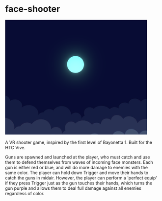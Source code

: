 # face-shooter

![thumbnail](https://raw.githubusercontent.com/dominguerilla/face-shooter/master/Images/Capture.PNG)

A VR shooter game, inspired by the first level of Bayonetta 1. Built for the HTC Vive.

Guns are spawned and launched at the player, who must catch and use them to defend themselves from waves of incoming face monsters. Each gun is either red or blue, and will do more damage to enemies with the same color.
The player can hold down Trigger and move their hands to catch the guns in midair. However, the player can perform a 'perfect equip' if they press Trigger just as the gun touches their hands, which turns the gun purple and allows them to deal full damage against all enemies regardless of color.
